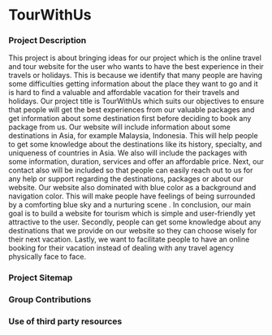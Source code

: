 # TourWithUs

### **Project Description**
This project is about bringing ideas for our project which is the online travel and tour website for the user who wants to have the best experience in their travels or holidays. This is because we identify that many people are having some difficulties getting information about the place they want to go and it is hard to find a valuable and affordable vacation for their travels and holidays.
	Our project title is TourWithUs which suits our objectives to ensure that people will get the best experiences from our valuable packages and get information about some destination first before deciding to book any package from us. Our website will include information about some destinations in Asia, for example Malaysia, Indonesia. This will help people to get some knowledge about the destinations like its history, specialty, and uniqueness of countries in Asia. We also will include the packages with some information, duration, services and offer an affordable price. Next, our contact also will be included so that people can easily reach out to us for any help or support regarding the destinations, packages or about our website. Our website also dominated with blue color as a background and navigation color. This will make people have feelings of being surrounded by a comforting blue sky and a nurturing scene .
	In conclusion, our main goal is to build a website for tourism which is simple and user-friendly yet attractive to the user. Secondly, people can get some knowledge about any destinations that we provide on our website so they can choose wisely for their next vacation. Lastly, we want to facilitate people to have an online booking for their vacation instead of dealing with any travel agency physically face to face. 

### **Project Sitemap**
### **Group Contributions**
### **Use of third party resources**


